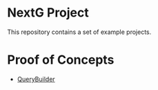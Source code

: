 # NextG Project

This repository contains a set of example projects.

# Proof of Concepts

- [QueryBuilder](./app/src/app/query-builder/README.md)